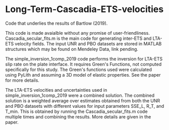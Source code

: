 # Long-Term-Cascadia-ETS-velocities
Code that underlies the results of Bartlow (2019).

This code is made avaialble without any promise of user-friendliness.  Cascadia_secular_fits.m is the main code for generating inter-ETS and LTA-ETS velocity fields. The input UNR and PBO datasets are stored in MATLAB structures which may be found on Mendeley Data, link pending.

The simple_inversion_1comp_2019 code performs the inversion for LTA-ETS slip rate on the plate interface. It requires Green's Functions, not computed specifically for this study. The Green's functions used were calculated using PyLith and assuming a 3D model of elastic properties.  See the paper for more details.  

The LTA-ETS velocities and uncertainties used in simple_inversion_1comp_2019 were a combined solution. The combined solution is a weighted average over estimates obtained from both the UNR and PBO datasets with different values for input parameters SSE_L, R_T, and T_min.  This is obtained by running the Cascadia_secular_fits.m code multiple times and combining the results.  More details are given in the paper.
